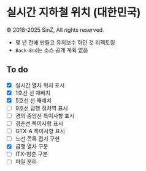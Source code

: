 # 실시간 지하철 위치 (대한민국)
© 2018-2025 SinZ, All rights reserved.

- 몇 년 전에 만들고 유지보수 하던 것 리펙토링
- `Back-End`는 소스 공개 계획 없음

## To do
- [x] 실시간 열차 위치 표시
- [x] 1호선 선 재배치
- [x] 5호선 선 재배치
- [ ] 9호선 급행 정차역 표시
- [ ] 경의·중앙선 특이사항 표시
- [ ] 경춘선 특이사항 표시
- [ ] GTX-A 특이사항 표시
- [ ] 노선 목록 접기 구현
- [x] 급행 열차 구분
- [ ] ITX-청춘 구분
- [ ] 파일 분리
